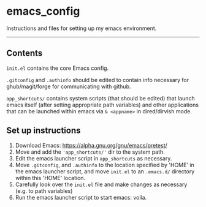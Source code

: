 # emacs_config

Instructions and files for setting up my emacs environment.

___

## Contents

`init.el` contains the core Emacs config.

`.gitconfig` and `.authinfo` should be edited to contain info necessary for ghub/magit/forge for communicating with github.

`app_shortcuts/` contains system scripts (that should be edited) that launch emacs itself (after setting appropriate path variables) and other applications that can be launched within emacs via `& <appname>` in dired/dirvish mode.

## Set up instructions

1. Download Emacs: https://alpha.gnu.org/gnu/emacs/pretest/
2. Move and add the `'app_shortcuts/'` dir to the system path.
3. Edit the emacs launcher script in `app_shortcuts` as necessary.
4. Move `.gitconfig`, and `.authinfo` to the location specified by 'HOME' in the emacs launcher script, and move `init.el` to an `.emacs.d/` directory within this 'HOME' location.
5. Carefully look over the `init.el` file and make changes as necessary (e.g. to path variables)
6. Run the emacs launcher script to start emacs: voila.
